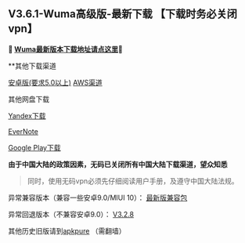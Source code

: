 ## V3.6.1-Wuma高级版-最新下载 【下载时务必关闭vpn】
**🔴 [Wuma最新版本下载地址请点这里](http://pesc.pw/GAPB2)🔴**



**其他下载渠道

[安卓版(要求5.0以上)](http://172.105.207.148/com.wuma.pn-3.6.1.apk) 
[AWS渠道](https://dl0tgz6ee3upo.cloudfront.net/production/app/builds/041/842/698/original/9e44dd17082b4fa7fd5ac5603ecc6d9f/com.wuma.pn-3.6.1.apk)

其他网盘下载

[Yandex下载](https://yadi.sk/d/ggdFcW9Aw_ebNg) 

[EverNote](https://www.evernote.com/shard/s633/sh/f3dfb329-bda5-4f3f-b349-521f16dc303f/a60c2799a6a0a6a97777ed0a1d559caa) 

[Google Play下载](https://play.google.com/store/apps/details?id=com.muma.pn) 


**由于中国大陆的政策因素，无码已关闭所有中国大陆下载渠道，望众知悉**
> 同时，使用无码vpn必须先仔细阅读用户手册，及遵守中国大陆法规。




异常兼容版本（兼容一些安卓9.0/MIUI 10）：
[最新版兼容包](https://dl0tgz6ee3upo.cloudfront.net/production/app/builds/041/842/385/original/1b1f85d1fb5ea6c153981ca3028b9eed/com.wuma.pn-3.6.1.apk)

异常回退版本（不兼容安卓9.0）：
[V3.2.8](https://dl0tgz6ee3upo.cloudfront.net/production/app/builds/029/916/046/original/e3ce000a8e429b6081f5f57fa9e645fe/Wuma-git-3.2.8.apk)


其他历史旧版请到[apkpure](https://apkpure.com/wuma-vpn-pro-fast-unlimited-security/com.muma.pn) （需翻墙）

